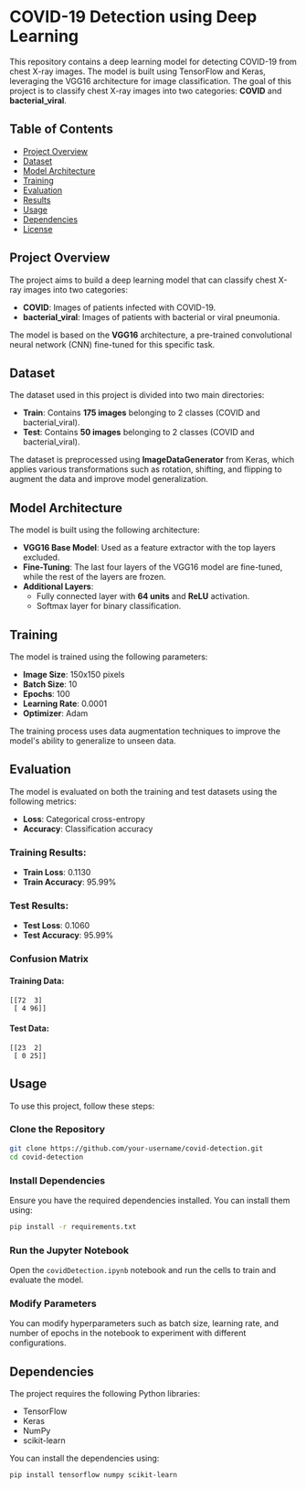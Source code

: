 # COVID-19 Detection using Deep Learning

This repository contains a deep learning model for detecting COVID-19 from chest X-ray images. The model is built using TensorFlow and Keras, leveraging the VGG16 architecture for image classification. The goal of this project is to classify chest X-ray images into two categories: **COVID** and **bacterial_viral**.

## Table of Contents
- [Project Overview](#project-overview)
- [Dataset](#dataset)
- [Model Architecture](#model-architecture)
- [Training](#training)
- [Evaluation](#evaluation)
- [Results](#results)
- [Usage](#usage)
- [Dependencies](#dependencies)
- [License](#license)

## Project Overview
The project aims to build a deep learning model that can classify chest X-ray images into two categories:
- **COVID**: Images of patients infected with COVID-19.
- **bacterial_viral**: Images of patients with bacterial or viral pneumonia.

The model is based on the **VGG16** architecture, a pre-trained convolutional neural network (CNN) fine-tuned for this specific task.

## Dataset
The dataset used in this project is divided into two main directories:
- **Train**: Contains **175 images** belonging to 2 classes (COVID and bacterial_viral).
- **Test**: Contains **50 images** belonging to 2 classes (COVID and bacterial_viral).

The dataset is preprocessed using **ImageDataGenerator** from Keras, which applies various transformations such as rotation, shifting, and flipping to augment the data and improve model generalization.

## Model Architecture
The model is built using the following architecture:
- **VGG16 Base Model**: Used as a feature extractor with the top layers excluded.
- **Fine-Tuning**: The last four layers of the VGG16 model are fine-tuned, while the rest of the layers are frozen.
- **Additional Layers**:
  - Fully connected layer with **64 units** and **ReLU** activation.
  - Softmax layer for binary classification.

## Training
The model is trained using the following parameters:
- **Image Size**: 150x150 pixels
- **Batch Size**: 10
- **Epochs**: 100
- **Learning Rate**: 0.0001
- **Optimizer**: Adam

The training process uses data augmentation techniques to improve the model's ability to generalize to unseen data.

## Evaluation
The model is evaluated on both the training and test datasets using the following metrics:
- **Loss**: Categorical cross-entropy
- **Accuracy**: Classification accuracy

### Training Results:
- **Train Loss**: 0.1130
- **Train Accuracy**: 95.99%

### Test Results:
- **Test Loss**: 0.1060
- **Test Accuracy**: 95.99%

### Confusion Matrix
#### Training Data:
```
[[72  3]
 [ 4 96]]
```
#### Test Data:
```
[[23  2]
 [ 0 25]]
```

## Usage
To use this project, follow these steps:

### Clone the Repository
```bash
git clone https://github.com/your-username/covid-detection.git
cd covid-detection
```

### Install Dependencies
Ensure you have the required dependencies installed. You can install them using:
```bash
pip install -r requirements.txt
```

### Run the Jupyter Notebook
Open the `covidDetection.ipynb` notebook and run the cells to train and evaluate the model.

### Modify Parameters
You can modify hyperparameters such as batch size, learning rate, and number of epochs in the notebook to experiment with different configurations.

## Dependencies
The project requires the following Python libraries:
- TensorFlow
- Keras
- NumPy
- scikit-learn

You can install the dependencies using:
```bash
pip install tensorflow numpy scikit-learn
```


